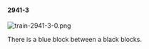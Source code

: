 #### 2941-3
![train-2941-3-0.png](https://github.com/lil-lab/nlvr/raw/master/nlvr/train/images/76/train-2941-3-0.png "train-2941-3-0.png")

There is a blue block between a black blocks.